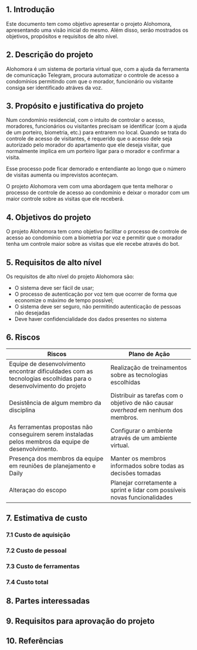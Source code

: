 ## 1. Introdução

Este documento tem como objetivo apresentar o projeto Alohomora, apresentando uma visão inicial do mesmo. Além disso, serão mostrados os objetivos, propósitos e requisitos de alto nível.

## 2. Descrição do projeto

Alohomora é um sistema de portaria virtual que, com a ajuda da ferramenta de comunicação Telegram, procura automatizar o controle de acesso a condomínios permitindo com que o morador, funcionário ou visitante consiga ser identificado atráves da voz.

## 3. Propósito e justificativa do projeto

Num condomínio residencial, com o intuito de controlar o acesso, moradores, funcionários ou visitantes precisam se identificar (com a ajuda de um porteiro, biometria, etc.) para entrarem no local. Quando se trata do controle de acesso de visitantes, é requerido que o acesso dele seja autorizado pelo morador do apartamento que ele deseja visitar, que normalmente implica em um porteiro ligar para o morador e confirmar a visita. 

Esse processo pode ficar demorado e entendiante ao longo que o número de visitas aumenta ou imprevistos aconteçam.

O projeto Alohomora vem com uma abordagem que tenta melhorar o processo de controle de acesso ao condomínio e deixar o morador com um maior controle sobre as visitas que ele receberá.

## 4. Objetivos do projeto

O projeto Alohomora tem como objetivo facilitar o processo de controle de acesso ao condomínio com a biometria por voz e permitir que o morador tenha um controle maior sobre as visitas que ele recebe através do bot.

## 5. Requisitos de alto nível

Os requisitos de alto nível do projeto Alohomora são:

- O sistema deve ser fácil de usar;
- O processo de autenticação por voz tem que ocorrer de forma que economize o máximo de tempo possível;
- O sistema deve ser seguro, não permitindo autenticação de pessoas não desejadas
- Deve haver confidencialidade dos dados presentes no sistema


## 6. Riscos

|**Riscos** |**Plano de Ação**|
|-----------|------------|
|Equipe de desenvolvimento encontrar dificuldades com as tecnologias escolhidas para o desenvolvimento do projeto | Realização de treinamentos sobre as tecnologias escolhidas |
|Desistência de algum membro da disciplina | Distribuir as tarefas com o objetivo de não causar _overhead_ em nenhum dos membros.
|As ferramentas propostas não conseguirem serem instaladas pelos membros da equipe de desenvolvimento. | Configurar o ambiente através de um ambiente virtual.
|Presença dos membros da equipe em reuniões de planejamento e Daily|Manter os membros informados sobre todas as decisões tomadas|
|Alteraçao do escopo|Planejar corretamente a sprint e lidar com possíveis novas funcionalidades|

## 7. Estimativa de custo

### 7.1 Custo de aquisição
### 7.2 Custo de pessoal
### 7.3 Custo de ferramentas
### 7.4 Custo total

## 8. Partes interessadas

## 9. Requisitos para aprovação do projeto

## 10. Referências

